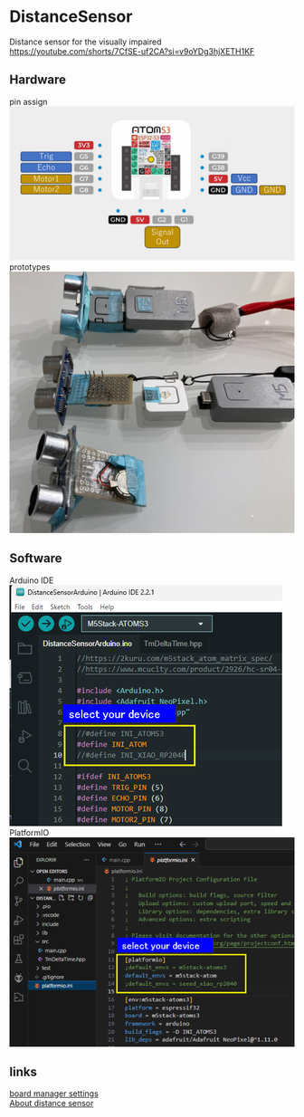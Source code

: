 # DistanceSensor 
Distance sensor for the visually impaired  
https://youtube.com/shorts/7CfSE-uf2CA?si=v9oYDg3hjXETH1KF  
## Hardware

pin assign  
 ![pin asign](https://github.com/misawa2048/DistanceSensor/blob/master/img/pin_asign_DistanceSensor.png)  
prototypes  
![prototype](https://github.com/misawa2048/DistanceSensor/blob/master/img/prototype.png)  

## Software
Arduino IDE  
![select your device](https://github.com/misawa2048/DistanceSensor/blob/master/img/select_your_device_arduinoide.png)  
PlatformIO  
![select your device](https://github.com/misawa2048/DistanceSensor/blob/master/img/select_your_device_platformio.png)  

## links  
[board manager settings](https://2kuru.com/m5stack_atom_matrix_spec/)  
[About distance sensor](https://www.mcucity.com/product/2926/hc-sr04-3-3v-5v-ultrasonic-distance-measuring-sensor-module-trig-echo-uarttx-rx-i2csdascl)  




